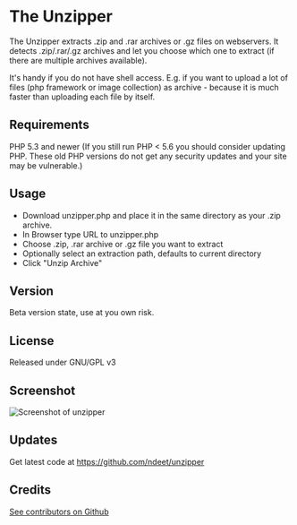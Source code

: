 # The Unzipper

The Unzipper extracts .zip and .rar archives or .gz files on webservers. It detects .zip/.rar/.gz archives and let you choose which one to extract (if there are multiple archives available).

It's handy if you do not have shell access. E.g. if you want to upload a lot of files (php framework or image collection) as archive - because it is much faster than uploading each file by itself.


## Requirements    
PHP 5.3 and newer
(If you still run PHP < 5.6 you should consider updating PHP. These old PHP versions do not get any security updates and your site may be vulnerable.)


## Usage
* Download unzipper.php and place it in the same directory as your .zip archive.
* In Browser type URL to unzipper.php
* Choose .zip, .rar archive or .gz file you want to extract
* Optionally select an extraction path, defaults to current directory
* Click "Unzip Archive"


## Version
Beta version state, use at you own risk.


## License
Released under GNU/GPL v3


## Screenshot   
![Screenshot of unzipper](http://www.attec.at/images/stories/blog/scr_unzipper.png)


## Updates    
Get latest code at https://github.com/ndeet/unzipper


## Credits   
[See contributors on Github](https://github.com/ndeet/unzipper/graphs/contributors)  